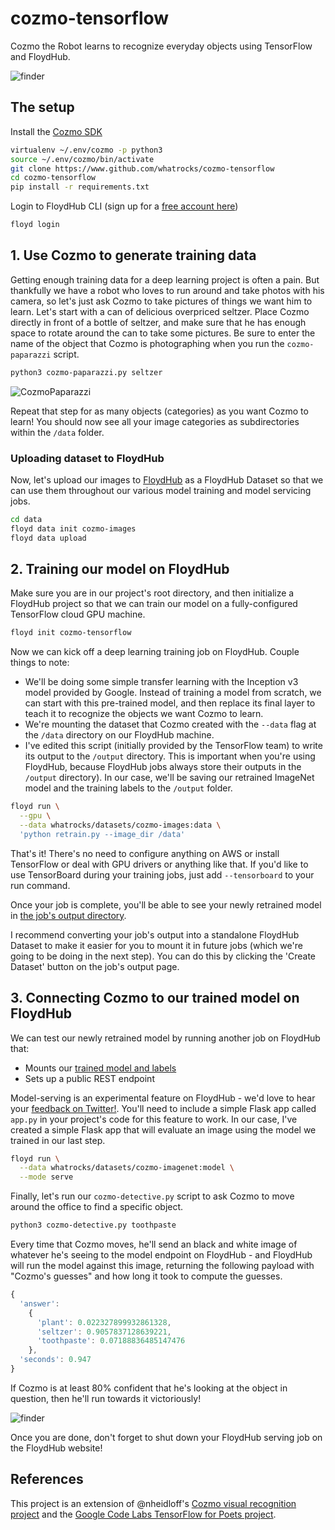 # cozmo-tensorflow
Cozmo the Robot learns to recognize everyday objects using TensorFlow and FloydHub.

![finder](assets/cozmo-detective.gif)

## The setup

Install the [Cozmo SDK](http://cozmosdk.anki.com/docs/)
```bash
virtualenv ~/.env/cozmo -p python3
source ~/.env/cozmo/bin/activate
git clone https://www.github.com/whatrocks/cozmo-tensorflow
cd cozmo-tensorflow
pip install -r requirements.txt
```

Login to FloydHub CLI (sign up for a [free account here](https://www.floydhub.com/plans))
```bash
floyd login
```

## 1. Use Cozmo to generate training data

Getting enough training data for a deep learning project is often a pain. But thankfully we have a robot who loves to run around and take photos with his camera, so let's just ask Cozmo to take pictures of things we want him to learn. Let's start with a can of delicious overpriced seltzer. Place Cozmo directly in front of a bottle of seltzer, and make sure that he has enough space to rotate around the can to take some pictures. Be sure to enter the name of the object that Cozmo is photographing when you run the `cozmo-paparazzi` script.
```bash
python3 cozmo-paparazzi.py seltzer
```

![CozmoPaparazzi](assets/cozmo-paparazzi.gif)

Repeat that step for as many objects (categories) as you want Cozmo to learn! You should now see all your image categories as subdirectories within the `/data` folder.

### Uploading dataset to FloydHub

Now, let's upload our images to [FloydHub](https://www.floydhub.com/whatrocks/datasets/cozmo-images) as a FloydHub Dataset so that we can use them throughout our various model training and model servicing jobs.

```bash
cd data
floyd data init cozmo-images
floyd data upload
```

## 2. Training our model on FloydHub

Make sure you are in our project's root directory, and then initialize a FloydHub project so that we can train our model on a fully-configured TensorFlow cloud GPU machine.

```bash
floyd init cozmo-tensorflow
```

Now we can kick off a deep learning training job on FloydHub. Couple things to note:

* We'll be doing some simple transfer learning with the Inception v3 model provided by Google. Instead of training a model from scratch, we can start with this pre-trained model, and then replace its final layer to teach it to recognize the objects we want Cozmo to learn.
* We're mounting the dataset that Cozmo created with the `--data` flag at the `/data` directory on our FloydHub machine.
* I've edited this script (initially provided by the TensorFlow team) to write its output to the `/output` directory. This is important when you're using FloydHub, because FloydHub jobs always store their outputs in the `/output` directory). In our case, we'll be saving our retrained ImageNet model and the training labels to the `/output` folder.

```bash
floyd run \
  --gpu \
  --data whatrocks/datasets/cozmo-images:data \
  'python retrain.py --image_dir /data'
```

That's it! There's no need to configure anything on AWS or install TensorFlow or deal with GPU drivers or anything like that. If you'd like to use TensorBoard during your training jobs, just add `--tensorboard` to your run command.

Once your job is complete, you'll be able to see your newly retrained model in [the job's output directory](https://www.floydhub.com/whatrocks/projects/cozmo-tensorflow/8/output). 

I recommend converting your job's output into a standalone FloydHub Dataset to make it easier for you to mount it in future jobs (which we're going to be doing in the next step). You can do this by clicking the 'Create Dataset' button on the job's output page.

## 3. Connecting Cozmo to our trained model on FloydHub

We can test our newly retrained model by running another job on FloydHub that:

* Mounts our [trained model and labels](https://www.floydhub.com/whatrocks/datasets/cozmo-imagenet)
* Sets up a public REST endpoint

Model-serving is an experimental feature on FloydHub - we'd love to hear your [feedback on Twitter!](https://www.twitter.com/floydhub_). You'll need to include a simple Flask app called `app.py` in your project's code for this feature to work. In our case, I've created a simple Flask app that will evaluate an image using the model we trained in our last step.

```bash
floyd run \
  --data whatrocks/datasets/cozmo-imagenet:model \
  --mode serve
```

Finally, let's run our `cozmo-detective.py` script to ask Cozmo to move around the office to find a specific object. 

```bash
python3 cozmo-detective.py toothpaste
```

Every time that Cozmo moves, he'll send an black and white image of whatever he's seeing to the model endpoint on FloydHub - and FloydHub will run the model against this image, returning the following payload with "Cozmo's guesses" and how long it took to compute the guesses.

```javascript
{
  'answer': 
    {
      'plant': 0.022327899932861328, 
      'seltzer': 0.9057837128639221, 
      'toothpaste': 0.07188836485147476
    }, 
  'seconds': 0.947
}
```

If Cozmo is at least 80% confident that he's looking at the object in question, then he'll run towards it victoriously! 

![finder](assets/cozmo-detective.gif)

Once you are done, don't forget to shut down your FloydHub serving job on the FloydHub website!

## References

This project is an extension of @nheidloff's [Cozmo visual recognition project](https://github.com/nheidloff/visual-recognition-for-cozmo-with-tensorflow) and the [Google Code Labs TensorFlow for Poets project](https://codelabs.developers.google.com/codelabs/tensorflow-for-poets/#0).
